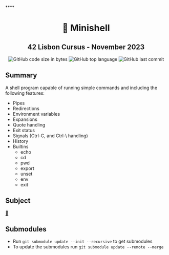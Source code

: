 
****<h1 align="center">
	📖 Minishell
</h1>

<h2 align="center">
	42 Lisbon Cursus - November 2023
</h2>

<p align="center">
	<img alt="GitHub code size in bytes" src="https://img.shields.io/github/languages/code-size/MrFacundo/42_Minishell?color=lightblue" />
	<img alt="GitHub top language" src="https://img.shields.io/github/languages/top/MrFacundo/42_Minishell?color=blue" />
	<img alt="GitHub last commit" src="https://img.shields.io/github/last-commit/MrFacundo/42_Minishell?color=green" />
</p>

## Summary

A shell program capable of running simple commands and including the following features:

- Pipes
- Redirections
- Environment variables
- Expansions
- Quote handling
- Exit status
- Signals (Ctrl-C, and Ctrl-\\ handling)
- History
- Builtins
  - echo
  - cd
  - pwd
  - export
  - unset
  - env
  - exit

## Subject
[📗️](en.subject.pdf) 


## Submodules 
- Run `git submodule update --init --recursive` to get submodules
- To update the submodules run `git submodule update --remote --merge`
